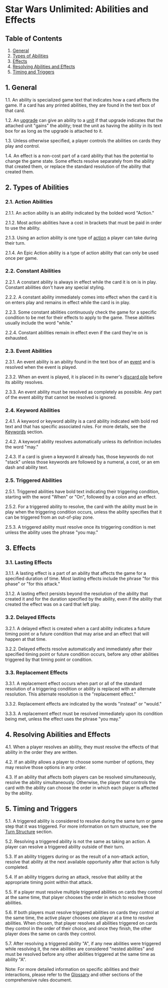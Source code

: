 # Star Wars Unlimited: Abilities and Effects

## Table of Contents
1. [General](#1-general)
2. [Types of Abilities](#2-types-of-abilities)
3. [Effects](#3-effects)
4. [Resolving Abilities and Effects](#4-resolving-abilities-and-effects)
5. [Timing and Triggers](#5-timing-and-triggers)

## 1. General
1.1. An ability is specialized game text that indicates how a card affects the game. If a card has any printed abilities, they are found in the text box of that card.

1.2. An [upgrade](card-types.md#upgrades) can give an ability to a [unit](card-types.md#units) if that upgrade indicates that the attached unit "gains" the ability; treat the unit as having the ability in its text box for as long as the upgrade is attached to it.

1.3. Unless otherwise specified, a player controls the abilities on cards they play and control.

1.4. An effect is a non-cost part of a card ability that has the potential to change the game state. Some effects resolve separately from the ability that created them, or replace the standard resolution of the ability that created them.

## 2. Types of Abilities

### 2.1. Action Abilities
2.1.1. An action ability is an ability indicated by the bolded word "Action."

2.1.2. Most action abilities have a cost in brackets that must be paid in order to use the ability.

2.1.3. Using an action ability is one type of [action](player-actions.md) a player can take during their turn.

2.1.4. An Epic Action ability is a type of action ability that can only be used once per game.

### 2.2. Constant Abilities
2.2.1. A constant ability is always in effect while the card it is on is in play. Constant abilities don't have any special styling.

2.2.2. A constant ability immediately comes into effect when the card it is on enters play and remains in effect while the card is in play.

2.2.3. Some constant abilities continuously check the game for a specific condition to be met for their effects to apply to the game. These abilities usually include the word "while."

2.2.4. Constant abilities remain in effect even if the card they're on is exhausted.

### 2.3. Event Abilities
2.3.1. An event ability is an ability found in the text box of an [event](card-types.md#events) and is resolved when the event is played.

2.3.2. When an event is played, it is placed in its owner's [discard pile](game-zones.md#discard-pile) before its ability resolves.

2.3.3. An event ability must be resolved as completely as possible. Any part of the event ability that cannot be resolved is ignored.

### 2.4. Keyword Abilities
2.4.1. A keyword or keyword ability is a card ability indicated with bold red text and that has specific associated rules. For more details, see the [Keywords](keywords.md) section.

2.4.2. A keyword ability resolves automatically unless its definition includes the word "may."

2.4.3. If a card is given a keyword it already has, those keywords do not "stack" unless those keywords are followed by a numeral, a cost, or an em dash and ability text.

### 2.5. Triggered Abilities
2.5.1. Triggered abilities have bold text indicating their triggering condition, starting with the word "When" or "On", followed by a colon and an effect.

2.5.2. For a triggered ability to resolve, the card with the ability must be in play when the triggering condition occurs, unless the ability specifies that it can be triggered from an out-of-play zone.

2.5.3. A triggered ability must resolve once its triggering condition is met unless the ability uses the phrase "you may."

## 3. Effects

### 3.1. Lasting Effects
3.1.1. A lasting effect is a part of an ability that affects the game for a specified duration of time. Most lasting effects include the phrase "for this phase" or "for this attack."

3.1.2. A lasting effect persists beyond the resolution of the ability that created it and for the duration specified by the ability, even if the ability that created the effect was on a card that left play.

### 3.2. Delayed Effects
3.2.1. A delayed effect is created when a card ability indicates a future timing point or a future condition that may arise and an effect that will happen at that time.

3.2.2. Delayed effects resolve automatically and immediately after their specified timing point or future condition occurs, before any other abilities triggered by that timing point or condition.

### 3.3. Replacement Effects
3.3.1. A replacement effect occurs when part or all of the standard resolution of a triggering condition or ability is replaced with an alternate resolution. This alternate resolution is the "replacement effect."

3.3.2. Replacement effects are indicated by the words "instead" or "would."

3.3.3. A replacement effect must be resolved immediately upon its condition being met, unless the effect uses the phrase "you may."

## 4. Resolving Abilities and Effects
4.1. When a player resolves an ability, they must resolve the effects of that ability in the order they are written.

4.2. If an ability allows a player to choose some number of options, they may resolve those options in any order.

4.3. If an ability that affects both players can be resolved simultaneously, resolve the ability simultaneously. Otherwise, the player that controls the card with the ability can choose the order in which each player is affected by the ability.

## 5. Timing and Triggers
5.1. A triggered ability is considered to resolve during the same turn or game step that it was triggered. For more information on turn structure, see the [Turn Structure](turn-structure.md) section.

5.2. Resolving a triggered ability is not the same as taking an action. A player can resolve a triggered ability outside of their turn.

5.3. If an ability triggers during or as the result of a non-attack action, resolve that ability at the next available opportunity after that action is fully completed.

5.4. If an ability triggers during an attack, resolve that ability at the appropriate timing point within that attack.

5.5. If a player must resolve multiple triggered abilities on cards they control at the same time, that player chooses the order in which to resolve those abilities.

5.6. If both players must resolve triggered abilities on cards they control at the same time, the active player chooses one player at a time to resolve abilities. When chosen, that player resolves all abilities triggered on cards they control in the order of their choice, and once they finish, the other player does the same on cards they control.

5.7. After resolving a triggered ability "A", if any new abilities were triggered while resolving it, the new abilities are considered "nested abilities" and must be resolved before any other abilities triggered at the same time as ability "A".

Note: For more detailed information on specific abilities and their interactions, please refer to the [Glossary](glossary.md) and other sections of the comprehensive rules document.